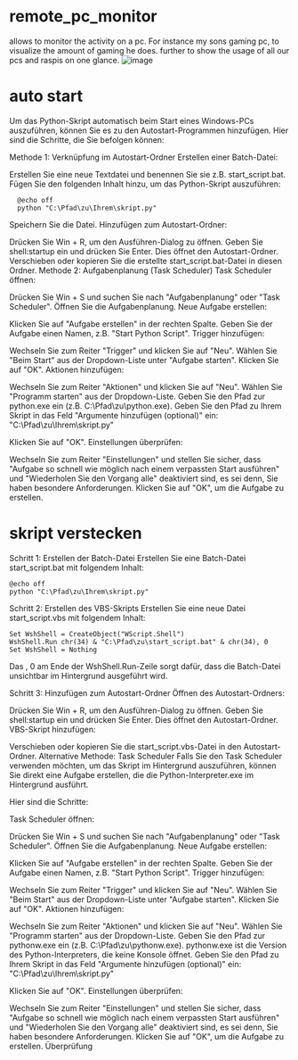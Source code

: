 # remote_pc_monitor
allows to monitor the activity on a pc. For instance my sons gaming pc, to visualize the amount of gaming he does. 
further to show the usage of all our pcs and raspis on one glance.
![image](https://github.com/user-attachments/assets/f61ccdfe-d87d-4a70-88d7-158fa0bf4f8f)


# auto start
Um das Python-Skript automatisch beim Start eines Windows-PCs auszuführen, können Sie es zu den Autostart-Programmen hinzufügen. Hier sind die Schritte, die Sie befolgen können:

Methode 1: Verknüpfung im Autostart-Ordner
Erstellen einer Batch-Datei:

Erstellen Sie eine neue Textdatei und benennen Sie sie z.B. start_script.bat.
Fügen Sie den folgenden Inhalt hinzu, um das Python-Skript auszuführen:
```
  @echo off
  python "C:\Pfad\zu\Ihrem\skript.py"
```

Speichern Sie die Datei.
Hinzufügen zum Autostart-Ordner:

Drücken Sie Win + R, um den Ausführen-Dialog zu öffnen.
Geben Sie shell:startup ein und drücken Sie Enter. Dies öffnet den Autostart-Ordner.
Verschieben oder kopieren Sie die erstellte start_script.bat-Datei in diesen Ordner.
Methode 2: Aufgabenplanung (Task Scheduler)
Task Scheduler öffnen:

Drücken Sie Win + S und suchen Sie nach "Aufgabenplanung" oder "Task Scheduler".
Öffnen Sie die Aufgabenplanung.
Neue Aufgabe erstellen:

Klicken Sie auf "Aufgabe erstellen" in der rechten Spalte.
Geben Sie der Aufgabe einen Namen, z.B. "Start Python Script".
Trigger hinzufügen:

Wechseln Sie zum Reiter "Trigger" und klicken Sie auf "Neu".
Wählen Sie "Beim Start" aus der Dropdown-Liste unter "Aufgabe starten".
Klicken Sie auf "OK".
Aktionen hinzufügen:

Wechseln Sie zum Reiter "Aktionen" und klicken Sie auf "Neu".
Wählen Sie "Programm starten" aus der Dropdown-Liste.
Geben Sie den Pfad zur python.exe ein (z.B. C:\Pfad\zu\python.exe).
Geben Sie den Pfad zu Ihrem Skript in das Feld "Argumente hinzufügen (optional)" ein:
"C:\Pfad\zu\Ihrem\skript.py"

Klicken Sie auf "OK".
Einstellungen überprüfen:

Wechseln Sie zum Reiter "Einstellungen" und stellen Sie sicher, dass "Aufgabe so schnell wie möglich nach einem verpassten Start ausführen" und "Wiederholen Sie den Vorgang alle" deaktiviert sind, es sei denn, Sie haben besondere Anforderungen.
Klicken Sie auf "OK", um die Aufgabe zu erstellen.
# skript verstecken
Schritt 1: Erstellen der Batch-Datei
Erstellen Sie eine Batch-Datei start_script.bat mit folgendem Inhalt:

```
@echo off
python "C:\Pfad\zu\Ihrem\skript.py"
```

Schritt 2: Erstellen des VBS-Skripts
Erstellen Sie eine neue Datei start_script.vbs mit folgendem Inhalt:
```
Set WshShell = CreateObject("WScript.Shell")
WshShell.Run chr(34) & "C:\Pfad\zu\start_script.bat" & chr(34), 0
Set WshShell = Nothing
```
Das , 0 am Ende der WshShell.Run-Zeile sorgt dafür, dass die Batch-Datei unsichtbar im Hintergrund ausgeführt wird.

Schritt 3: Hinzufügen zum Autostart-Ordner
Öffnen des Autostart-Ordners:

Drücken Sie Win + R, um den Ausführen-Dialog zu öffnen.
Geben Sie shell:startup ein und drücken Sie Enter. Dies öffnet den Autostart-Ordner.
VBS-Skript hinzufügen:

Verschieben oder kopieren Sie die start_script.vbs-Datei in den Autostart-Ordner.
Alternative Methode: Task Scheduler
Falls Sie den Task Scheduler verwenden möchten, um das Skript im Hintergrund auszuführen, können Sie direkt eine Aufgabe erstellen, die die Python-Interpreter.exe im Hintergrund ausführt.

Hier sind die Schritte:

Task Scheduler öffnen:

Drücken Sie Win + S und suchen Sie nach "Aufgabenplanung" oder "Task Scheduler".
Öffnen Sie die Aufgabenplanung.
Neue Aufgabe erstellen:

Klicken Sie auf "Aufgabe erstellen" in der rechten Spalte.
Geben Sie der Aufgabe einen Namen, z.B. "Start Python Script".
Trigger hinzufügen:

Wechseln Sie zum Reiter "Trigger" und klicken Sie auf "Neu".
Wählen Sie "Beim Start" aus der Dropdown-Liste unter "Aufgabe starten".
Klicken Sie auf "OK".
Aktionen hinzufügen:

Wechseln Sie zum Reiter "Aktionen" und klicken Sie auf "Neu".
Wählen Sie "Programm starten" aus der Dropdown-Liste.
Geben Sie den Pfad zur pythonw.exe ein (z.B. C:\Pfad\zu\pythonw.exe). pythonw.exe ist die Version des Python-Interpreters, die keine Konsole öffnet.
Geben Sie den Pfad zu Ihrem Skript in das Feld "Argumente hinzufügen (optional)" ein:
"C:\Pfad\zu\Ihrem\skript.py"

Klicken Sie auf "OK".
Einstellungen überprüfen:

Wechseln Sie zum Reiter "Einstellungen" und stellen Sie sicher, dass "Aufgabe so schnell wie möglich nach einem verpassten Start ausführen" und "Wiederholen Sie den Vorgang alle" deaktiviert sind, es sei denn, Sie haben besondere Anforderungen.
Klicken Sie auf "OK", um die Aufgabe zu erstellen.
Überprüfung
